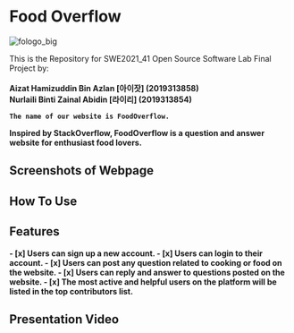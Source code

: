 <h1>Food Overflow</h1>

![fologo_big](https://user-images.githubusercontent.com/97009898/204909691-4d026364-f118-4eee-8d96-e9c59ef575dd.png)

This is the Repository for SWE2021_41 Open Source Software Lab Final Project by:<br><br>
<b>Aizat Hamizuddin Bin Azlan [아이잣]<b> (2019313858) <br>
<b>Nurlaili Binti Zainal Abidin [라이리]<b> (2019313854)
    
    The name of our website is FoodOverflow.
    
Inspired by StackOverflow, FoodOverflow is a question and answer website for enthusiast food lovers.

<h2>Screenshots of Webpage</h2>

<h2>How To Use</h2>

<h2>Features</h2>
- [x] Users can sign up a new account.
- [x] Users can login to their account.
- [x] Users can post any question related to cooking or food on the website.
- [x] Users can reply and answer to questions posted on the website.
- [x] The most active and helpful users on the platform will be listed in the top contributors list.

<h2>Presentation Video</h2>
